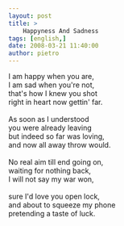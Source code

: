 ```yaml
---
layout: post
title: >
    Happyness And Sadness
tags: [english,]
date: 2008-03-21 11:40:00
author: pietro
---
```

I <span>am</span> <span>happy</span> <span>when</span> <span>you</span> are,<br/>I <span>am</span> <span>sad</span> <span>when</span> <span>you</span>'re <span>not</span>,<br/><span>that</span>'s <span>how</span> I <span>knew</span> <span>you</span> <span>shot</span><br/><span>right</span> in <span>heart</span> <span>now</span> <span>gettin</span>' far.<br/><br/><span>As</span> <span>soon</span> <span>as</span> I <span>understood</span><br/><span>you</span> <span>were</span> <span>already</span> <span>leaving</span><br/><span>but</span> <span>indeed</span> so far <span>was</span> <span>loving</span>,<br/><span>and</span> <span>now</span> all <span>away</span> <span>throw</span> <span>would</span>.<br/><br/>No real <span>aim</span> <span>till</span> end <span>going</span> on,<br/><span>waiting</span> <span>for</span> <span>nothing</span> <span>back</span>,<br/>I <span>will</span> <span>not</span> <span>say</span> <span>my</span> <span>war</span> <span>won</span>,<br/><br/><span>sure</span> I'd love <span>you</span> open <span>lock</span>,<br/><span>and</span> <span>about</span> <span>to</span> <span>squeeze</span> <span>my</span> <span>phone</span><br/><span>pretending</span> a taste <span>of</span> <span>luck</span>.
